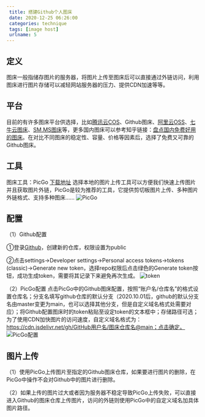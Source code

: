 ```yaml
---
 title: 搭建Github个人图床
 date: 2020-12-25 06:26:00
 categories: technique
 tags: [image host]
 urlname: 5
--- 
```



## 定义
图床一般指储存图片的服务器，将图片上传至图床后可以直接通过外链访问，利用图床进行图片存储可以减轻网站服务器的压力、提供CDN加速等等。

## 平台
目前的有许多图床平台供选择，比如[腾讯云COS][1]、Github图床、[阿里云OSS][2]、[七牛云图床][3]、[SM.MS图床][4]等，更多国内图床可以参考知乎链接：[盘点国内免费好用的图床][5]。在对比不同图床的稳定性、容量、价格等因素后，选择了免费又可靠的Github图床。

## 工具

图床工具：PicGo  [下载地址][6]
选择本地的图片上传工具可以方便我们快速上传图片并且获取图片外链，PicGo是较为推荐的工具，它提供剪切板图片上传、多种图片外链格式、支持多种图床……
![PicGo][7]

## 配置
（1）Github配置

①登录[Github][8]，创建新的仓库，权限设置为public

②点击settings->Developer settings->Personal access tokens->tokens (classic)->Generate new token，选择repo权限后点击绿色的Generate token按钮，成功生成token，需要将其记录下来避免再次生成。
![token][9]

（2）PicGo配置
点击PicGo中的Github图床配置，按照“账户名/仓库名”的格式设置仓库名；分支名填写github仓库的默认分支（2020.10.01后，github的默认分支名由master变更为main，也可以选择其他分支，但是自定义域名格式处需要对应）；将Github配置图床时的token粘贴至设定token的文本框中；存储路径可选；为了使用CDN加快图片的访问速度，自定义域名格式为：https://cdn.jsdelivr.net/gh/GitHub用户名/图床仓库名@main；点击确定。
![PicGo配置][10]

## 图片上传

（1）使用PicGo上传图片至指定的Github图床仓库，如果要进行图片的删除，在PicGo中操作不会对Github中的图片进行删除。

（2）如果上传的图片过大或者因为服务器不稳定导致PicGo上传失败，可以直接进入Github的图床仓库上传图片，访问的外链则使用PicGo中的自定义域名加具体图片路径。

  [1]: https://cloud.tencent.com
  [2]: https://www.aliyun.com/product/oss/
  [3]: https://portal.qiniu.com
  [4]: https://sm.ms
  [5]: https://zhuanlan.zhihu.com/p/35270383
  [6]: https://github.com/Molunerfinn/PicGo
  [7]: https://cdn.jsdelivr.net/gh/etamsylate-pupu/Image-host/blogImg/ImgHost/PicGo.png
  [8]: https://github.com/
  [9]: https://cdn.jsdelivr.net/gh/etamsylate-pupu/Image-host/blogImg/ImgHost/token.png
  [10]: https://cdn.jsdelivr.net/gh/etamsylate-pupu/Image-host/blogImg/ImgHost/PicGo-settings.png